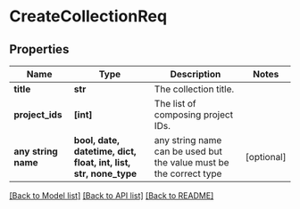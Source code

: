 # CreateCollectionReq


## Properties
Name | Type | Description | Notes
------------ | ------------- | ------------- | -------------
**title** | **str** | The collection title. | 
**project_ids** | **[int]** | The list of composing project IDs. | 
**any string name** | **bool, date, datetime, dict, float, int, list, str, none_type** | any string name can be used but the value must be the correct type | [optional]

[[Back to Model list]](../README.md#documentation-for-models) [[Back to API list]](../README.md#documentation-for-api-endpoints) [[Back to README]](../README.md)


